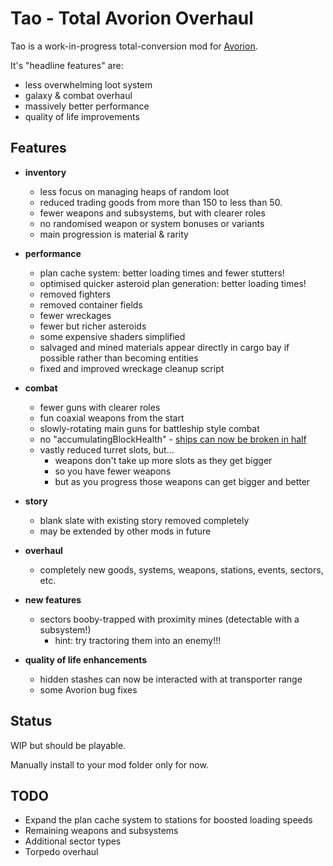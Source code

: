 # Tao - Total Avorion Overhaul

Tao is a work-in-progress total-conversion mod for [Avorion](https://store.steampowered.com/app/445220/Avorion/).

It's "headline features" are:

* less overwhelming loot system
* galaxy & combat overhaul
* massively better performance
* quality of life improvements

Features
----

* **inventory**
   - less focus on managing heaps of random loot
   - reduced trading goods from more than 150 to less than 50.
   - fewer weapons and subsystems, but with clearer roles
   - no randomised weapon or system bonuses or variants
   - main progression is material & rarity

* **performance**
  - plan cache system: better loading times and fewer stutters!
  - optimised quicker asteroid plan generation: better loading times!
  - removed fighters
  - removed container fields
  - fewer wreckages
  - fewer but richer asteroids
  - some expensive shaders simplified
  - salvaged and mined materials appear directly in cargo bay if possible rather than becoming entities
  - fixed and improved wreckage cleanup script

* **combat**
  - fewer guns with clearer roles
  - fun coaxial weapons from the start
  - slowly-rotating main guns for battleship style combat
  - no "accumulatingBlockHealth" - [ships can now be broken in half]([https://www.reddit.com/r/avorion/comments/o8bnst/my_most_complex_centrally_armored_ships_this/](https://www.reddit.com/r/avorion/comments/o8bnst/my_most_complex_centrally_armored_ships_this/h36f99e/))
  - vastly reduced turret slots, but...
    - weapons don't take up more slots as they get bigger
    - so you have fewer weapons
    - but as you progress those weapons can get bigger and better

* **story**
   - blank slate with existing story removed completely
   - may be extended by other mods in future
 
 * **overhaul**
   - completely new goods, systems, weapons, stations, events, sectors, etc.
  
     
 * **new features**
   - sectors booby-trapped with proximity mines (detectable with a subsystem!)
       + hint: try tractoring them into an enemy!!!
  
     
 * **quality of life enhancements**
   - hidden stashes can now be interacted with at transporter range
   - some Avorion bug fixes

Status
------

WIP but should be playable.

Manually install to your mod folder only for now.

TODO
----

* Expand the plan cache system to stations for boosted loading speeds
* Remaining weapons and subsystems
* Additional sector types
* Torpedo overhaul


